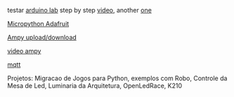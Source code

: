  testar [arduino lab](https://labs.arduino.cc/en/labs/micropython) step by step [video](https://www.youtube.com/watch?v=HkCaTPMm0RE), another [one](https://www.youtube.com/watch?v=e6unieWNn5I)


[Micropython Adafruit](https://learn.adafruit.com/micropython-basics-esp8266-webrepl?view=all)

[Ampy upload/download](
https://learn.adafruit.com/micropython-basics-load-files-and-run-code/overview)

[video ampy](https://www.youtube.com/watch?v=hrjtAYMrxF4)

[mqtt](https://www.dobitaobyte.com.br/como-utilizar-mqtt-no-esp8266-com-micropython/)

Projetos: Migracao de Jogos para Python, exemplos com Robo, Controle da Mesa de Led, Luminaria da Arquitetura, OpenLedRace, K210

